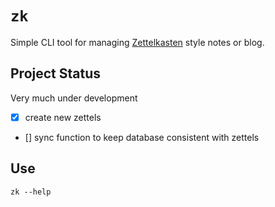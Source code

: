 # `zk`

Simple CLI tool for managing [Zettelkasten](https://zettelkasten.de/posts/overview/) style notes or blog.

## Project Status

Very much under development

- [x] create new zettels
- [] sync function to keep database consistent with zettels

## Use

`zk --help`
